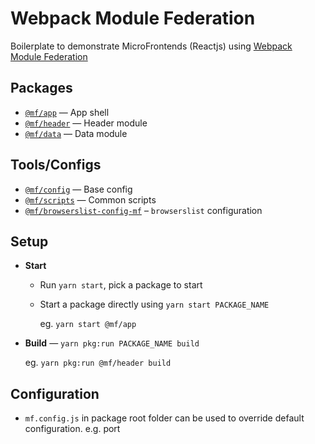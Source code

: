 # Webpack Module Federation
Boilerplate to demonstrate MicroFrontends (Reactjs) using [Webpack Module Federation](https://webpack.js.org/concepts/module-federation/)

## Packages

- [`@mf/app`](./packages/app) — App shell
- [`@mf/header`](./packages/header) — Header module
- [`@mf/data`](./packages/data) — Data module

## Tools/Configs

- [`@mf/config`](./tools/config) — Base config
- [`@mf/scripts`](./tools/scripts) — Common scripts
- [`@mf/browserslist-config-mf`](./tools/browserslist-config-mf) –
  `browserslist` configuration

## Setup

- **Start**

  - Run `yarn start`, pick a package to start

  - Start a package directly using `yarn start PACKAGE_NAME`

    eg. `yarn start @mf/app`

- **Build** — `yarn pkg:run PACKAGE_NAME build`

  eg. `yarn pkg:run @mf/header build`

## Configuration

- `mf.config.js` in package root folder can be used to override default
  configuration. e.g. port

